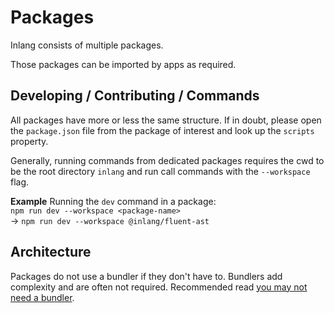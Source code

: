 # Packages

Inlang consists of multiple packages.

Those packages can be imported by apps as required.

## Developing / Contributing / Commands

All packages have more or less the same structure. If in doubt, please open the `package.json`
file from the package of interest and look up the `scripts` property.

Generally, running commands from dedicated packages requires the cwd to be the root directory `inlang`
and run call commands with the `--workspace` flag.

**Example**
Running the `dev` command in a package:  
`npm run dev --workspace <package-name>`  
-> `npm run dev --workspace @inlang/fluent-ast`

## Architecture

Packages do not use a bundler if they don't have to. Bundlers add complexity and are often not required. Recommended read [you may not need a bundler](https://cmdcolin.github.io/posts/2022-05-27-youmaynotneedabundler).
